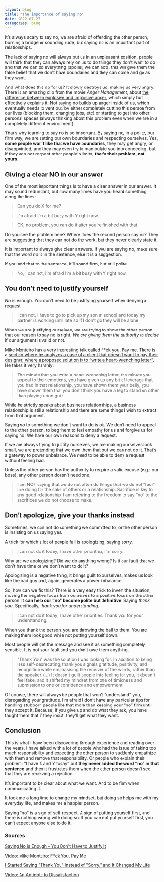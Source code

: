 ```yaml
---
layout: blog
title: "The importance of saying no"
date: 2022-07-27
categories: blog
---
```

It’s always scary to say no, we are afraid of offending the other person, burning a bridge or sounding rude, but saying no is an important part of relationships.

The lack of saying no will always put us in an unpleasant position, people will think that they can always rely on us to do things they don’t want to do and that we can do everything (spoiler, we can not), this will give them the false belief that we don’t have boundaries and they can come and go as they want.

And what does this do for us? It slowly destroys us, making us very angry. There is an amazing clip from the movie *Anger Management*, about [the difference between explosive and implosive anger](https://www.youtube.com/watch?v=sw24BjNsnkw), which simply but effectively explains it. Not saying no builds up anger inside of us, which eventually needs to vent out, by either completely cutting this person from our lives (blocking them, changing jobs, etc) or starting to get into other personal spaces (always thinking about this problem even when we are in a completely different environment).

That’s why learning to say no is so important. By saying no, in a polite, but firm way, we are setting our own boundaries and respecting ourselves. Yes, **some people won’t like that we have boundaries**, they may get angry, or disappointed, and they may even try to manipulate you into conceding, but if they can not respect other people's limits, **that’s their problem, not yours.**

## Giving a clear NO in our answer

One of the most important things is to have a clear answer in our answer. It may sound redundant, but how many times have you heard something along the lines:

> Can you do X for me?

> I’m afraid I’m a bit busy with Y right now.

> OK, no problem, you can do it after you’re finished with that.

Do you see the problem here? Where does the second person say no? They are suggesting that they can not do the work, but they never clearly state it.

It is important to always give clear answers. If you are saying no, make sure that the word *no* is in the sentence, else it is a suggestion.

If you add that to the sentence, it’ll sound firm, but still polite.

> No, I can not, I’m afraid I’m a bit busy with Y right now.
> 

## You don’t need to justify yourself

*No* is enough. You don’t need to be justifying yourself when denying a request.

> I can not, I have to go to pick up my son at school and today my partner is working until late so if I don’t go they will be alone
> 

When we are justifying ourselves, we are trying to show the other person that our reason to say no is right. *We are giving them the authority to decide* if our argument is valid or not.

Mike Monteiro has a very interesting talk called F*ck you, Pay me. There is a [section where he analyzes a case of a client that doesn’t want to pay their designer, where a proposed solution is to “write a heart-wrenching letter”](https://youtu.be/jVkLVRt6c1U?t=357). He takes it very harshly:

> The minute that you write a heart-wrenching letter, the minute you appeal to their emotions, you have given up any bit of leverage that you had in that relationship, you have shown them your belly, you have shown them that you don’t think you have a leg to stand on other than playing upon guilt.
> 

While he strictly speaks about business relationships, a business relationship is still a relationship and there are some things I wish to extract from that argument.

Saying *no* to something we don’t want to do is ok. We don’t need to appeal to the other person, to beg them to feel empathy for us and forgive us for saying no. We have our own reasons to deny a request.

If we are always trying to justify ourselves, we are making ourselves look small, we are pretending that we own them that but we can not do it. That’s a gateway to power unbalance. We *need* to be able to deny a request without feeling bad.

Unless the other person has the authority to require a valid excuse (e.g.: our boss), any other person doesn’t need one.

> I am NOT saying that we do not often do things that we do not “feel” like doing for the sake of others or a relationship. Sacrifice is key to any good relationship. I am referring to the freedom to say “no” to the sacrifices we do not choose to make.
> 

## Don’t apologize, give your thanks instead

Sometimes, we can not do something we committed to, or the other person is insisting on us saying yes.

A trick for which a lot of people fall is apologizing, saying *sorry.*

> I can not do it today, I have other priorities, I’m sorry.
> 

Why are we apologizing? Did we do anything wrong? Is it our fault that we don’t have time or we don’t want to do it?

Apologizing is a negative thing, it brings guilt to ourselves, makes us look like the bad guy and, again, generates a power imbalance.

So, how can we fix this? There is a very easy trick to invert the situation, moving the negative focus from ourselves to a positive focus on the other person. It **can help our “no” become polite but definitive**. Saying *thank you*. Specifically, *thank you for understanding*.

> I can not do it today, I have other priorities. Thank you for your understanding.
> 

When you thank the person, you are throwing the ball to them. You are making them look good while not putting yourself down. 

Most people will get the message and see it as something completely sensible. It is not your fault and you don’t owe them anything.

> "Thank You" was the solution I was looking for. In addition to being less self-deprecating, thank you signals gratitude, positivity, and recognition while emphasising the receiver of the words, rather than the speaker. (…) It doesn't guilt people into feeling for you, it doesn't feel fake, and it shifted my mindset from one of timidness and submission to one of confidence and empowerment.
> 

Of course, there will always be people that won’t “understand” you, disregarding your gratitude. I’m afraid I don’t have any particular tips for handling stubborn people like that more than keeping your “no” firm until they accept it. Because, if you give up and do what they ask, you have taught them that if they insist, they’ll get what they want.

## Conclusion

This is what I have been discovering through experience and reading over the years. I have talked with a lot of people who had the issue of taking too much responsibility and expecting the other person to suddenly empathize with them and remove that responsibility. Or people who explain their problem: “I have X and Y today” but **they never added the word “no” in that sentence** and then it frustrates them when the other person doesn’t see that they are receiving a rejection.

It’s important to be clear about what we want. And to be firm when communicating it.

It took me a long time to change my mindset, but doing so helps me with my everyday life, and makes me a happier person.

Saying “no” is a sign of self-respect. A sign of putting yourself first, and there is nothing wrong with doing so. If you can not put yourself first, you can’t expect anyone else to do it.

### Sources

[Saying No is Enough - You Don't Have to Justify It](https://www.boundaries.me/blog/saying-no-is-enough-you-don-t-have-to-justify-it)

[Video: Mike Monteiro: F*ck You, Pay Me](https://youtu.be/jVkLVRt6c1U)

[I Started Saying "Thank You" Instead of "Sorry," and It Changed My Life](https://www.popsugar.co.uk/smart-living/why-you-should-say-thank-you-instead-of-sorry-47260459)

[Video: An Antidote to Dissatisfaction](https://www.youtube.com/watch?v=WPPPFqsECz0&t=1s)
